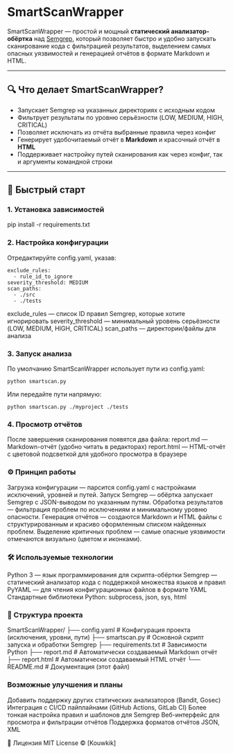# SmartScanWrapper

SmartScanWrapper — простой и мощный **статический анализатор-обёртка** над [Semgrep](https://semgrep.dev/), который позволяет быстро и удобно запускать сканирование кода с фильтрацией результатов, выделением самых опасных уязвимостей и генерацией отчётов в формате Markdown и HTML.

---

## 🔍 Что делает SmartScanWrapper?

- Запускает Semgrep на указанных директориях с исходным кодом
- Фильтрует результаты по уровню серьёзности (LOW, MEDIUM, HIGH, CRITICAL)
- Позволяет исключать из отчёта выбранные правила через конфиг
- Генерирует удобочитаемый отчёт в **Markdown** и красочный отчёт в **HTML**
- Поддерживает настройку путей сканирования как через конфиг, так и аргументы командной строки

---

## 🚀 Быстрый старт

### 1. Установка зависимостей
pip install -r requirements.txt

### 2. Настройка конфигурации
Отредактируйте config.yaml, указав:

````
exclude_rules:
  - rule_id_to_ignore
severity_threshold: MEDIUM
scan_paths:
  - ./src
  - ./tests
````
exclude_rules — список ID правил Semgrep, которые хотите игнорировать
severity_threshold — минимальный уровень серьёзности (LOW, MEDIUM, HIGH, CRITICAL)
scan_paths — директории/файлы для анализа

### 3. Запуск анализа
По умолчанию SmartScanWrapper использует пути из config.yaml:

````
python smartscan.py
````
Или передайте пути напрямую:

````
python smartscan.py ./myproject ./tests
````

### 4. Просмотр отчётов
После завершения сканирования появятся два файла:
report.md — Markdown-отчёт (удобно читать в редакторах)
report.html — HTML-отчёт с цветовой подсветкой для удобного просмотра в браузере

### ⚙️ Принцип работы
Загрузка конфигурации — парсится config.yaml с настройками исключений, уровней и путей.
Запуск Semgrep — обёртка запускает Semgrep с JSON-выводом по указанным путям.
Обработка результатов — фильтрация проблем по исключениям и минимальному уровню опасности.
Генерация отчётов — создаются Markdown и HTML файлы с структурированным и красиво оформленным списком найденных проблем.
Выделение критичных проблем — самые опасные уязвимости отмечаются визуально (цветом и иконками).

### 🛠 Используемые технологии
Python 3 — язык программирования для скрипта-обёртки
Semgrep — статический анализатор кода с поддержкой множества языков и правил
PyYAML — для чтения конфигурационных файлов в формате YAML
Стандартные библиотеки Python: subprocess, json, sys, html

### 📂 Структура проекта
SmartScanWrapper/
├── config.yaml          # Конфигурация проекта (исключения, уровни, пути)
├── smartscan.py         # Основной скрипт запуска и обработки Semgrep
├── requirements.txt     # Зависимости Python
├── report.md            # Автоматически создаваемый Markdown отчёт
├── report.html          # Автоматически создаваемый HTML отчёт
└── README.md            # Документация (этот файл)

### Возможные улучшения и планы
Добавить поддержку других статических анализаторов (Bandit, Gosec)
Интеграция с CI/CD пайплайнами (GitHub Actions, GitLab CI)
Более тонкая настройка правил и шаблонов для Semgrep
Веб-интерфейс для просмотра и фильтрации отчётов
Поддержка форматов отчётов JSON, XML

📝 Лицензия
MIT License © [Kouwkik]